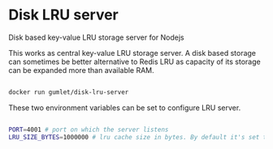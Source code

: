 # Disk LRU server
Disk based key-value LRU storage server for Nodejs

This works as central key-value LRU storage server. A disk based storage can sometimes be better alternative to Redis LRU as capacity of its storage can be expanded more than available RAM.

```bash

docker run gumlet/disk-lru-server

```


These two environment variables can be set to configure LRU server.

```bash

PORT=4001 # port on which the server listens
LRU_SIZE_BYTES=1000000 # lru cache size in bytes. By default it's set to 1 MB.

```